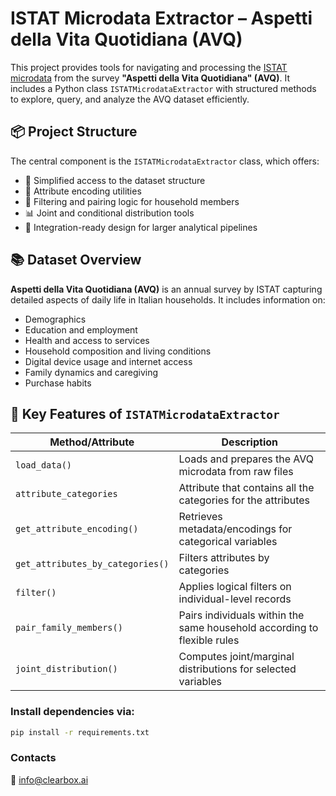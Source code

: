 # ISTAT Microdata Extractor – Aspetti della Vita Quotidiana (AVQ)

This project provides tools for navigating and processing the [ISTAT microdata](https://www.istat.it/microdati/aspetti-della-vita-quotidiana/) from the survey **"Aspetti della Vita Quotidiana" (AVQ)**. It includes a Python class `ISTATMicrodataExtractor` with structured methods to explore, query, and analyze the AVQ dataset efficiently.

## 📦 Project Structure

The central component is the `ISTATMicrodataExtractor` class, which offers:

- 🚀 Simplified access to the dataset structure
- 🧠 Attribute encoding utilities
- 🔎 Filtering and pairing logic for household members
- 📊 Joint and conditional distribution tools
- 📁 Integration-ready design for larger analytical pipelines

## 📚 Dataset Overview

**Aspetti della Vita Quotidiana (AVQ)** is an annual survey by ISTAT capturing detailed aspects of daily life in Italian households. It includes information on:

- Demographics
- Education and employment
- Health and access to services
- Household composition and living conditions
- Digital device usage and internet access
- Family dynamics and caregiving
- Purchase habits

## 🧩 Key Features of `ISTATMicrodataExtractor`

| Method/Attribute                | Description                                                                |
|---------------------------------|----------------------------------------------------------------------------|
| `load_data()`                   | Loads and prepares the AVQ microdata from raw files                        |
| `attribute_categories`          | Attribute that contains all the categories for the attributes              |
| `get_attribute_encoding()`      | Retrieves metadata/encodings for categorical variables                     |
| `get_attributes_by_categories()`| Filters attributes by categories                                           |
| `filter()`                      | Applies logical filters on individual-level records                        |
| `pair_family_members()`         | Pairs individuals within the same household according to flexible rules    |
| `joint_distribution()`          | Computes joint/marginal distributions for selected variables               |


### Install dependencies via:

```bash
pip install -r requirements.txt
```

### Contacts

📧 info@clearbox.ai
